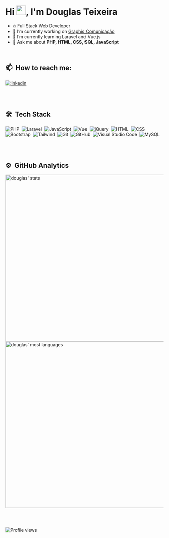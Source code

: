 <h1 align="left">Hi <img src="https://raw.githubusercontent.com/kaueMarques/kaueMarques/master/hi.gif" width="30px">, I'm Douglas Teixeira</h1>

- 🔥 Full Stack Web Developer
- 🔭 I’m currently working on [Graphis Comunicação](https://graphiscomunicacao.com.br/)
- 🌱 I’m currently learning Laravel and Vue.js
- 💬 Ask me about **PHP, HTML, CSS, SQL, JavaScript**

<br>

## 📫 &nbsp;How to reach me:

<a href="https://linkedin.com/in/douglastsp/" target="_blank">
  <img align="center" src="https://img.shields.io/badge/-douglastsp-05122A?style=flat&logo=linkedin" alt="linkedin"/>
</a>

<br><br>

## 🛠 &nbsp;Tech Stack

![PHP](https://img.shields.io/badge/-PHP-05122A?style=flat&logo=php)&nbsp;
![Laravel](https://img.shields.io/badge/-Laravel-05122A?style=flat&logo=laravel)&nbsp;
![JavaScript](https://img.shields.io/badge/-JavaScript-05122A?style=flat&logo=javascript)&nbsp;
![Vue](https://img.shields.io/badge/-Vue.js-05122A?style=flat&logo=vue.js)&nbsp;
![jQuery](https://img.shields.io/badge/-jQuery-05122A?style=flat&logo=jquery)&nbsp;
![HTML](https://img.shields.io/badge/-HTML-05122A?style=flat&logo=HTML5)&nbsp;
![CSS](https://img.shields.io/badge/-CSS-05122A?style=flat&logo=CSS3&logoColor=1572B6)&nbsp;
![Bootstrap](https://img.shields.io/badge/-Bootstrap-05122A?style=flat&logo=bootstrap)&nbsp;
![Tailwind](https://img.shields.io/badge/-Tailwind-05122A?style=flat&logo=tailwindcss)&nbsp;
![Git](https://img.shields.io/badge/-Git-05122A?style=flat&logo=git)&nbsp;
![GitHub](https://img.shields.io/badge/-GitHub-05122A?style=flat&logo=github)&nbsp;
![Visual Studio Code](https://img.shields.io/badge/-Visual%20Studio%20Code-05122A?style=flat&logo=visual-studio-code&logoColor=007ACC)&nbsp;
![MySQL](https://img.shields.io/badge/-MySQL-05122A?style=flat&logo=mysql)&nbsp;

<br><br>

## ⚙️ &nbsp;GitHub Analytics

<p align="left">
<img width="530em" src="https://github-readme-stats.vercel.app/api?username=douglastsp&show_icons=true&theme=vision-friendly-dark" alt="douglas' stats"/>
<img width="530em" src="https://github-readme-stats.vercel.app/api/top-langs/?username=douglastsp&layout=compact&theme=vision-friendly-dark" alt="douglas' most languages"/>
</p>

<br><br>

<p align="left"> <img src="https://komarev.com/ghpvc/?username=douglastsp&color=orange" alt="Profile views" /> </p>

<!--
**douglastsp/douglastsp** is a ✨ _special_ ✨ repository because its `README.md` (this file) appears on your GitHub profile.

Here are some ideas to get you started:

- 🔭 I’m currently working on ...
- 🌱 I’m currently learning ...
- 👯 I’m looking to collaborate on ...
- 🤔 I’m looking for help with ...
- 💬 Ask me about ...
- 📫 How to reach me: ...
- 😄 Pronouns: ...
- ⚡ Fun fact: ...
-->
